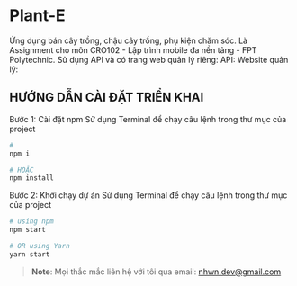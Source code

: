 # Plant-E
Ứng dụng bán cây trồng, chậu cây trồng, phụ kiện chăm sóc. Là Assignment cho môn CRO102 - Lập trình mobile đa nền tảng - FPT Polytechnic.
Sử dụng API và có trang web quản lý riêng:
API:
Website quản lý:

## HƯỚNG DẪN CÀI ĐẶT TRIỂN KHAI
Bước 1: Cài đặt npm
Sử dụng Terminal để chạy câu lệnh trong thư mục của project
```bash
# 
npm i

# HOẶC
npm install
```
Bước 2: Khởi chạy dự án
Sử dụng Terminal để chạy câu lệnh trong thư mục của project
```bash
# using npm
npm start

# OR using Yarn
yarn start
```

>**Note**: Mọi thắc mắc liên hệ với tôi qua email: nhwn.dev@gmail.com
